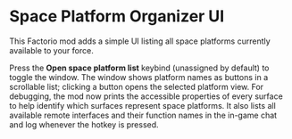 # Space Platform Organizer UI

This Factorio mod adds a simple UI listing all space platforms currently available to your force.

Press the **Open space platform list** keybind (unassigned by default) to toggle the window.
The window shows platform names as buttons in a scrollable list; clicking a button opens the selected platform view.
For debugging, the mod now prints the accessible properties of every surface to help identify which surfaces represent space platforms.
It also lists all available remote interfaces and their function names in the in-game chat and log whenever the hotkey is pressed.
